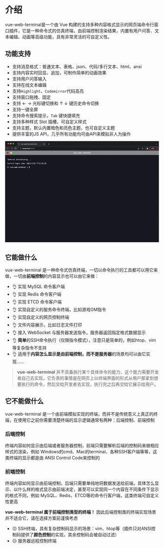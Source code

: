# 介绍
vue-web-terminal是一个由 Vue 构建的支持多种内容格式显示的网页端命令行窗口插件，它是一种命令式的仿真终端，由前端控制渲染结果，内置有用户问答、文本编辑、动画等高级功能，具有非常灵活的可自定义性。

## 功能支持

- 支持消息格式：普通文本、表格、json、代码/多行文本、html、ansi
- 支持内容实时回显、追加，可制作简单的动画效果
- 支持用户问答输入
- 支持在线文本编辑
- 支持`Highlight`、`Codemirror`代码高亮
- 支持窗口拖拽、固定
- 支持 ← → 光标键切换和 ↑ ↓ 键历史命令切换
- 支持一键全屏
- 支持命令搜索提示，`Tab` 键快捷填充
- 支持多种样式 Slot 插槽，可自定义样式
- 支持主题，默认内置暗色和亮色主题，也可自定义主题
- 提供丰富的JS API，几乎所有功能均可由API来模拟非人为操作

![vue-web-terminal.gif](/images/vue-web-terminal.gif)

## 它能做什么

vue-web-terminal 是一种命令式仿真终端，一切以命令执行的工具都可以用它来做，一切由**前端控制**的内容显示也可以由它来做：

- :ok_hand: 实现 MySQL 命令客户端
- :ok_hand: 实现 Redis 命令客户端
- :ok_hand: 实现 ETCD 命令客户端
- :ok_hand: 实现自定义的服务命令终端，比如游戏GM指令
- :ok_hand: 实现自定义的网页控制终端
- :ok_hand: 文件内容展示，比如日志文件打印
- :ok_hand: 接入 WebSocket 与服务器发送指令，服务器返回指定格式数据显示
- :ok_hand: **简单**的SSH命令执行（仅限指令模式），注意只是简单的，例如htop、vim等复杂指令不支持
- :ok_hand: 适用于**内容怎么显示是由前端控制，而不是服务器**的场景均可以由它实现......

> **vue-web-terminal** 并不具备执行某个具体命令的能力，这个能力需要开发者自己去实现，它负责的事情是在网页上以终端界面的形式从用户那拿到想要执行的命令，然后交给开发者去实现，执行完之后再交给它展示给用户。

## 它不能做什么

vue-web-terminal 是一个由前端模拟实现的终端，而并不是传统意义上真正的终端，在使用它之前你需要清楚终端的显示逻辑通常有两种：后端控制、前端控制

### 后端控制

终端内容如何显示由后端或者服务器控制，前端只需要解析后端的控制码来做相应样式的渲染，例如 Windows的cmd、Mac的terminal、各种SSH客户端等等，这类终端的显示都是由 ANSI Control Code来控制的

### 前端控制

终端内容如何显示由前端控制，后端只需要单纯地将数据发送给前端，具体怎么显示、以什么样的格式显示由前端决定，甚至可以实现同一个内容在不同条件下显示的格式不同，例如 MySQL、Redis、ETCD等的命令行客户端，这类终端可自定义性更高

**vue-web-terminal 属于前端控制类型的终端！** 因此后端控制类的终端实现场景并不适合它，请在选择方案前谨慎考虑

- :pensive: SSH终端，具有复杂控制码显示的场景：vim、htop等（插件只对ANSI控制码提供了**颜色控制**的实现，其余控制码会被自动过滤）
- :pensive: 服务器远程控制终端

<CommentService></CommentService>